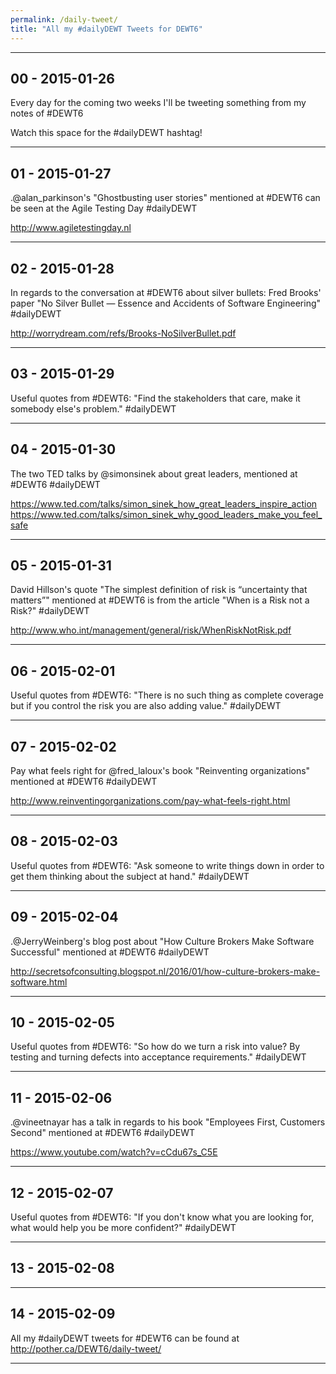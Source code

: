 ```yaml
---
permalink: /daily-tweet/
title: "All my #dailyDEWT Tweets for DEWT6"
---
```


---

## 00 - 2015-01-26

Every day for the coming two weeks I'll be tweeting something from my notes of #DEWT6

Watch this space for the #dailyDEWT hashtag!

---

## 01 - 2015-01-27

.@alan_parkinson's "Ghostbusting user stories" mentioned at #DEWT6 can be seen at the Agile Testing Day #dailyDEWT

http://www.agiletestingday.nl

---

## 02 - 2015-01-28

In regards to the conversation at #DEWT6 about silver bullets: Fred Brooks' paper "No Silver Bullet — Essence and Accidents of Software Engineering" #dailyDEWT

http://worrydream.com/refs/Brooks-NoSilverBullet.pdf

---

## 03 - 2015-01-29

Useful quotes from #DEWT6: "Find the stakeholders that care, make it somebody else's problem." #dailyDEWT

---

## 04 - 2015-01-30

The two TED talks by @simonsinek about great leaders, mentioned at #DEWT6 #dailyDEWT

https://www.ted.com/talks/simon_sinek_how_great_leaders_inspire_action
https://www.ted.com/talks/simon_sinek_why_good_leaders_make_you_feel_safe

---

## 05 - 2015-01-31

David Hillson's quote "The simplest definition of risk is “uncertainty that matters”" mentioned at #DEWT6 is from the article "When is a Risk not a Risk?" #dailyDEWT

http://www.who.int/management/general/risk/WhenRiskNotRisk.pdf

---

## 06 - 2015-02-01

Useful quotes from #DEWT6: "There is no such thing as complete coverage but if you control the risk you are also adding value." #dailyDEWT

---

## 07 - 2015-02-02

Pay what feels right for @fred_laloux's book "Reinventing organizations" mentioned at #DEWT6 #dailyDEWT

http://www.reinventingorganizations.com/pay-what-feels-right.html

---

## 08 - 2015-02-03

Useful quotes from #DEWT6: "Ask someone to write things down in order to get them thinking about the subject at hand." #dailyDEWT

---

## 09 - 2015-02-04

.@JerryWeinberg's blog post about "How Culture Brokers Make Software Successful" mentioned at #DEWT6 #dailyDEWT

http://secretsofconsulting.blogspot.nl/2016/01/how-culture-brokers-make-software.html

---

## 10 - 2015-02-05

Useful quotes from #DEWT6: "So how do we turn a risk into value? By testing and turning defects into acceptance requirements." #dailyDEWT

---

## 11 - 2015-02-06

.@vineetnayar has a talk in regards to his book "Employees First, Customers Second" mentioned at #DEWT6 #dailyDEWT

https://www.youtube.com/watch?v=cCdu67s_C5E

---

## 12 - 2015-02-07

Useful quotes from #DEWT6: "If you don't know what you are looking for, what would help you be more confident?" #dailyDEWT

---

## 13 - 2015-02-08

---

## 14 - 2015-02-09

All my #dailyDEWT tweets for #DEWT6 can be found at http://pother.ca/DEWT6/daily-tweet/

---
